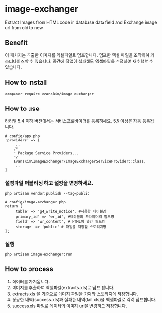 # image-exchanger
Extract Images from HTML code in database data field and Exchange image url from old to new

## Benefit
이 패키지는 추출한 이미지를 엑셀파일로 덤프합니다. 덤프한 엑셀 파일을 조작하여 커스터마이즈할 수 있습니다. 
중간에 작업이 실패해도 엑셀파일을 수정하여 재수행할 수 있습니다.

## How to install

    composer require evanskim/image-exchanger

## How to use
라라벨 5.4 이하 버전에서는 서비스프로바이더를 등록하세요. 5.5 이상은 자동 등록됩니다.
    
    # config/app.php
    'providers' => [
        ...
        /*
        * Package Service Providers...
        */
        EvansKim\ImageExchanger\ImageExchangerServiceProvider::class,
        ...
    ]
  
### 설정파일 퍼블리싱 하고 설정을 변경하세요.

    php artisan vendor:publish --tag=public
    
    # config/image-exchanger.php
    return [
        'table' => 'g4_write_notice', #사용할 테이블명
        'primary_id' => 'wr_id', #테이블의 프라이머리 필드명
        'field' => 'wr_content', # HTML이 담긴 필드명
        'storage' => 'public' # 파일을 저장할 스토리지명
    ];
  
### 실행

    php artisan image-exchanger:run
    
## How to process
1. 데이터를 가져옵니다.
2. 이미지를 추출하여 엑셀파일(extracts.xls)로 덤프 합니다.
3. extracts.xls 을 기준으로 이미지 파일을 가져와 스토리지에 저장합니다.
4. 성공한 내역(success.xls)과 실패한 내역(fail.xls)을 엑셀파일로 각각 덤프합니다.
5. success.xls 파일로 데이터의 이미지 url을 변경하고 저장합니다. 
